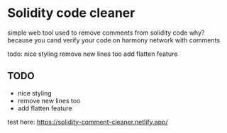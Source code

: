 # Solidity code cleaner

simple web tool used to remove comments from solidity code
why? because you cand verify your code on harmony network with comments

todo:
    nice styling
    remove new lines too
    add flatten feature


## TODO

- nice styling
- remove new lines too
- add flatten feature

test here: https://solidity-comment-cleaner.netlify.app/

